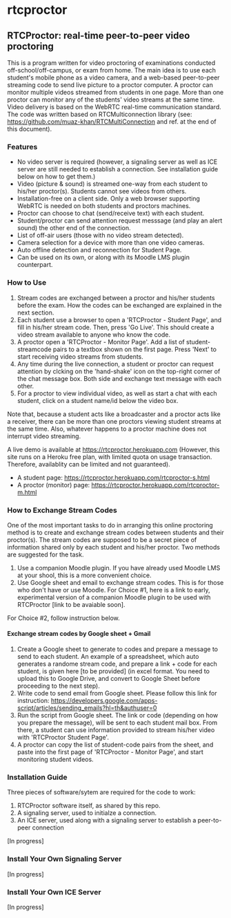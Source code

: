 # rtcproctor

## RTCProctor: real-time peer-to-peer video proctoring

This is a program written for video proctoring of examinations conducted off-school/off-campus, or exam from home. The main idea is to use each student's mobile phone as a video camera, and a web-based peer-to-peer streaming code to send live picture to a proctor computer. A proctor can monitor multiple videos streamed from students in one page. More than one proctor can monitor any of the students' video streams at the same time. Video delivery is based on the WebRTC real-time communication standard. The code was written based on RTCMulticonnection library (see: https://github.com/muaz-khan/RTCMultiConnection and ref. at the end of this document).

### Features

*  No video server is required (however, a signaling server as well as ICE server are still needed to establish a connection. See installation guide below on how to get them.)  
*  Video (picture & sound) is streamed one-way from each student to his/her proctor(s). Students cannot see videos from others.
*  Installation-free on a client side. Only a web browser supporting WebRTC is needed on both students and proctors machines.
*  Proctor can choose to chat (send/receive text) with each student.
*  Student/proctor can send attention request messsage (and play an alert sound) the other end of the connection.
*  List of off-air users (those with no video stream detected).
*  Camera selection for a device with more than one video cameras.
*  Auto offline detection and reconnection for Student Page.
*  Can be used on its own, or along with its Moodle LMS plugin counterpart.

###  How to Use
1. Stream codes are exchanged between a proctor and his/her students before the exam. How the codes can be exchanged are explained in the next section.
2. Each student use a browser to open a 'RTCProctor - Student Page', and fill in his/her stream code. Then, press 'Go Live'. This should create a video stream available to anyone who know the code.
3. A proctor open a 'RTCProctor - Monitor Page'. Add a list of student-streamcode pairs to a textbox shown on the first page. Press 'Next' to start receiving video streams from students.
4. Any time during the live connection, a student or proctor can request attention by clcking on the 'hand-shake' icon on the top-right corner of the chat message box. Both side and exchange text message with each other.
5. For a proctor to view individual video, as well as start a chat with each student, click on a student name/id below the video box.

Note that, because a student acts like a broadcaster and a proctor acts like a receiver, there can be more than one proctors viewing student streams at the same time. Also, whatever happens to a proctor machine does not interrupt video streaming.

A live demo is available at https://rtcproctor.herokuapp.com  (However, this site runs on a Heroku free plan, with limited quota on usage transaction. Therefore, availablity can be limited and not guaranteed). 
*  A student page: https://rtcproctor.herokuapp.com/rtcproctor-s.html
*  A proctor (monitor) page: https://rtcproctor.herokuapp.com/rtcproctor-m.html

###  How to Exchange Stream Codes
One of the most important tasks to do in arranging this online proctoring method is to create and exchange stream codes between students and their proctor(s). The stream codes are supposed to be a secret piece of information shared only by each student and his/her proctor. Two methods are suggested for the task.
1. Use a companion Moodle plugin. If you have already used Moodle LMS at your shool, this is a more convenient choice.
2. Use Google sheet and email to exchange stream codes. This is for those who don't have or use Moodle.
For Choice #1, here is a link to early, experimental version of a companion Moodle plugin to be used with RTCProctor [link to be avaiable soon].

For Choice #2, follow instruction below.

#### Exchange stream codes by Google sheet + Gmail
1. Create a Google sheet to generate to codes and prepare a message to send to each student. An example of a spreadsheet, which auto generates a randome stream code, and prepare a link + code for each student, is given here [to be provided] (in excel format. You need to upload this to Google Drive, and convert to Google Sheet before proceeding to the next step).
2. Write code to send email from Google sheet. Please follow this link for instruction: https://developers.google.com/apps-script/articles/sending_emails?hl=th&authuser=0
3. Run the script from Google sheet. The link or code (depending on how you prepare the message), will be sent to each student mail box. From there, a student can use information provided to stream his/her video with 'RTCProctor Student Page'.
4. A proctor can copy the list of student-code pairs from the sheet, and paste into the first page of 'RTCProctor - Monitor Page', and start monitoring student videos.

###  Installation Guide
Three pieces of software/sytem are required for the code to work:
1.  RTCProctor software itself, as shared by this repo.
2.  A signaling server, used to initialze a connection.
3.  An ICE server, used along with a signaling server to establish a peer-to-peer connection

[In progress]

###  Install Your Own Signaling Server

[In progress]

###  Install Your Own ICE Server

[In progress]



